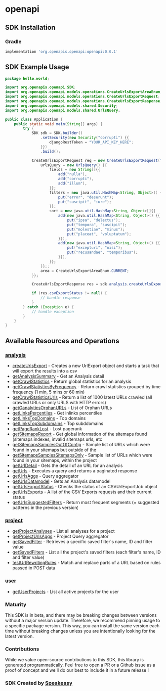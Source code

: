 # openapi

<!-- Start SDK Installation -->
## SDK Installation

### Gradle

```groovy
implementation 'org.openapis.openapi:openapi:0.0.1'
```
<!-- End SDK Installation -->

## SDK Example Usage
<!-- Start SDK Example Usage -->
```java
package hello.world;

import org.openapis.openapi.SDK;
import org.openapis.openapi.models.operations.CreateUrlsExportAreaEnum;
import org.openapis.openapi.models.operations.CreateUrlsExportRequest;
import org.openapis.openapi.models.operations.CreateUrlsExportResponse;
import org.openapis.openapi.models.shared.Security;
import org.openapis.openapi.models.shared.UrlsQuery;

public class Application {
    public static void main(String[] args) {
        try {
            SDK sdk = SDK.builder()
                .setSecurity(new Security("corrupti") {{
                    djangoRestToken = "YOUR_API_KEY_HERE";
                }})
                .build();

            CreateUrlsExportRequest req = new CreateUrlsExportRequest("provident", "distinctio", "quibusdam") {{
                urlsQuery = new UrlsQuery() {{
                    fields = new String[]{{
                        add("nulla"),
                        add("corrupti"),
                        add("illum"),
                    }};
                    filters = new java.util.HashMap<String, Object>() {{
                        put("error", "deserunt");
                        put("suscipit", "iure");
                    }};
                    sort = new java.util.HashMap<String, Object>[]{{
                        add(new java.util.HashMap<String, Object>() {{
                            put("ipsa", "delectus");
                            put("tempora", "suscipit");
                            put("molestiae", "minus");
                            put("placeat", "voluptatum");
                        }}),
                        add(new java.util.HashMap<String, Object>() {{
                            put("excepturi", "nisi");
                            put("recusandae", "temporibus");
                        }}),
                    }};
                }};;
                area = CreateUrlsExportAreaEnum.CURRENT;
            }};            

            CreateUrlsExportResponse res = sdk.analysis.createUrlsExport(req);

            if (res.csvExportStatus != null) {
                // handle response
            }
        } catch (Exception e) {
            // handle exception
        }
    }
}
```
<!-- End SDK Example Usage -->

<!-- Start SDK Available Operations -->
## Available Resources and Operations


### [analysis](docs/analysis/README.md)

* [createUrlsExport](docs/analysis/README.md#createurlsexport) - Creates a new UrlExport object and starts a task that will export the results into a csv
* [getAnalysisSummary](docs/analysis/README.md#getanalysissummary) - Get an Analysis detail
* [getCrawlStatistics](docs/analysis/README.md#getcrawlstatistics) - Return global statistics for an analysis
* [getCrawlStatisticsByFrequency](docs/analysis/README.md#getcrawlstatisticsbyfrequency) - Return crawl statistics grouped by time frequency (1 min, 5 mins or 60 min)
* [getCrawlStatisticsUrls](docs/analysis/README.md#getcrawlstatisticsurls) - Return a list of 1000 latest URLs crawled (all crawled URLs or only URLS with HTTP errors)
* [getGanalyticsOrphanURLs](docs/analysis/README.md#getganalyticsorphanurls) - List of Orphan URLs
* [getLinksPercentiles](docs/analysis/README.md#getlinkspercentiles) - Get inlinks percentiles
* [getLinksTopDomains](docs/analysis/README.md#getlinkstopdomains) - Top domains
* [getLinksTopSubdomains](docs/analysis/README.md#getlinkstopsubdomains) - Top subddomains
* [getPageRankLost](docs/analysis/README.md#getpageranklost) - Lost pagerank
* [getSitemapsReport](docs/analysis/README.md#getsitemapsreport) - Get global information of the sitemaps found (sitemaps indexes, invalid sitemaps urls, etc
* [getSitemapsSamplesOutOfConfig](docs/analysis/README.md#getsitemapssamplesoutofconfig) - Sample list of URLs which were found in your sitemaps but outside of the
* [getSitemapsSamplesSitemapsOnly](docs/analysis/README.md#getsitemapssamplessitemapsonly) - Sample list of URLs which were found in your sitemaps, within the project
* [getUrlDetail](docs/analysis/README.md#geturldetail) - Gets the detail of an URL for an analysis
* [getUrls](docs/analysis/README.md#geturls) - Executes a query and returns a paginated response
* [getUrlsAggs](docs/analysis/README.md#geturlsaggs) - Query aggregator
* [getUrlsDatamodel](docs/analysis/README.md#geturlsdatamodel) - Gets an Analysis datamodel
* [getUrlsExportStatus](docs/analysis/README.md#geturlsexportstatus) - Checks the status of an CSVUrlExportJob object
* [getUrlsExports](docs/analysis/README.md#geturlsexports) - A list of the CSV Exports requests and their current status
* [getUrlsSuggestedFilters](docs/analysis/README.md#geturlssuggestedfilters) - Return most frequent segments (= suggested patterns in the previous version)

### [project](docs/project/README.md)

* [getProjectAnalyses](docs/project/README.md#getprojectanalyses) - List all analyses for a project
* [getProjectUrlsAggs](docs/project/README.md#getprojecturlsaggs) - Project Query aggregator
* [getSavedFilter](docs/project/README.md#getsavedfilter) - Retrieves a specific saved filter's name, ID and filter value
* [getSavedFilters](docs/project/README.md#getsavedfilters) - List all the project's saved filters (each filter's name, ID and filter value)
* [testUrlRewritingRules](docs/project/README.md#testurlrewritingrules) - Match and replace parts of a URL based on rules passed in POST data

### [user](docs/user/README.md)

* [getUserProjects](docs/user/README.md#getuserprojects) - List all active projects for the user
<!-- End SDK Available Operations -->

### Maturity

This SDK is in beta, and there may be breaking changes between versions without a major version update. Therefore, we recommend pinning usage 
to a specific package version. This way, you can install the same version each time without breaking changes unless you are intentionally 
looking for the latest version.

### Contributions

While we value open-source contributions to this SDK, this library is generated programmatically. 
Feel free to open a PR or a Github issue as a proof of concept and we'll do our best to include it in a future release !

### SDK Created by [Speakeasy](https://docs.speakeasyapi.dev/docs/using-speakeasy/client-sdks)
